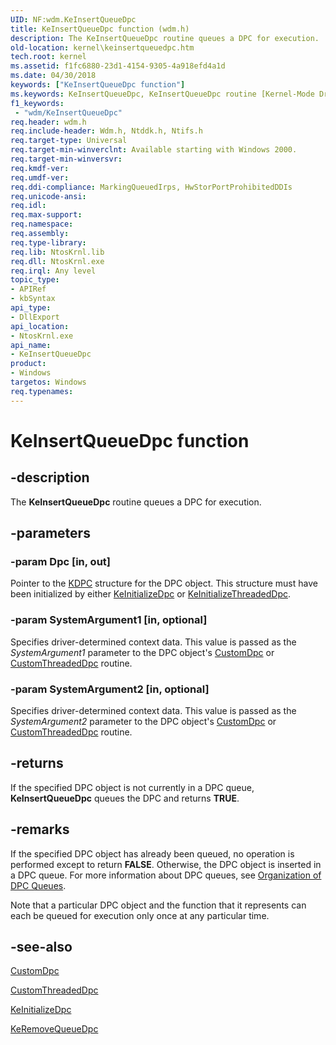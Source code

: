```yaml
---
UID: NF:wdm.KeInsertQueueDpc
title: KeInsertQueueDpc function (wdm.h)
description: The KeInsertQueueDpc routine queues a DPC for execution.
old-location: kernel\keinsertqueuedpc.htm
tech.root: kernel
ms.assetid: f1fc6880-23d1-4154-9305-4a918efd4a1d
ms.date: 04/30/2018
keywords: ["KeInsertQueueDpc function"]
ms.keywords: KeInsertQueueDpc, KeInsertQueueDpc routine [Kernel-Mode Driver Architecture], k105_7f821e29-508f-4216-92db-a2e18c21d17c.xml, kernel.keinsertqueuedpc, wdm/KeInsertQueueDpc
f1_keywords:
 - "wdm/KeInsertQueueDpc"
req.header: wdm.h
req.include-header: Wdm.h, Ntddk.h, Ntifs.h
req.target-type: Universal
req.target-min-winverclnt: Available starting with Windows 2000.
req.target-min-winversvr: 
req.kmdf-ver: 
req.umdf-ver: 
req.ddi-compliance: MarkingQueuedIrps, HwStorPortProhibitedDDIs
req.unicode-ansi: 
req.idl: 
req.max-support: 
req.namespace: 
req.assembly: 
req.type-library: 
req.lib: NtosKrnl.lib
req.dll: NtosKrnl.exe
req.irql: Any level
topic_type:
- APIRef
- kbSyntax
api_type:
- DllExport
api_location:
- NtosKrnl.exe
api_name:
- KeInsertQueueDpc
product:
- Windows
targetos: Windows
req.typenames: 
---
```


# KeInsertQueueDpc function


## -description


The <b>KeInsertQueueDpc</b> routine queues a DPC for execution. 


## -parameters




### -param Dpc [in, out]

Pointer to the <a href="https://docs.microsoft.com/windows-hardware/drivers/kernel/eprocess">KDPC</a> structure for the DPC object. This structure must have been initialized by either <a href="https://docs.microsoft.com/windows-hardware/drivers/ddi/wdm/nf-wdm-keinitializedpc">KeInitializeDpc</a> or <a href="https://docs.microsoft.com/windows-hardware/drivers/ddi/wdm/nf-wdm-keinitializethreadeddpc">KeInitializeThreadedDpc</a>.


### -param SystemArgument1 [in, optional]

Specifies driver-determined context data. This value is passed as the <i>SystemArgument1</i> parameter to the DPC object's <a href="https://docs.microsoft.com/windows-hardware/drivers/ddi/wdm/nc-wdm-kdeferred_routine">CustomDpc</a> or <a href="https://msdn.microsoft.com/library/windows/hardware/ff542976">CustomThreadedDpc</a> routine. 


### -param SystemArgument2 [in, optional]

Specifies driver-determined context data. This value is passed as the <i>SystemArgument2</i> parameter to the DPC object's <a href="https://docs.microsoft.com/windows-hardware/drivers/ddi/wdm/nc-wdm-kdeferred_routine">CustomDpc</a> or <a href="https://msdn.microsoft.com/library/windows/hardware/ff542976">CustomThreadedDpc</a> routine. 


## -returns



If the specified DPC object is not currently in a DPC queue, <b>KeInsertQueueDpc</b> queues the DPC and returns <b>TRUE</b>.




## -remarks



If the specified DPC object has already been queued, no operation is performed except to return <b>FALSE</b>. Otherwise, the DPC object is inserted in a DPC queue. For more information about DPC queues, see <a href="https://docs.microsoft.com/windows-hardware/drivers/kernel/organization-of-dpc-queues">Organization of DPC Queues</a>.

Note that a particular DPC object and the function that it represents can each be queued for execution only once at any particular time. 




## -see-also




<a href="https://docs.microsoft.com/windows-hardware/drivers/ddi/wdm/nc-wdm-kdeferred_routine">CustomDpc</a>



<a href="https://msdn.microsoft.com/library/windows/hardware/ff542976">CustomThreadedDpc</a>



<a href="https://docs.microsoft.com/windows-hardware/drivers/ddi/wdm/nf-wdm-keinitializedpc">KeInitializeDpc</a>



<a href="https://docs.microsoft.com/windows-hardware/drivers/ddi/wdm/nf-wdm-keremovequeuedpc">KeRemoveQueueDpc</a>
 

 

